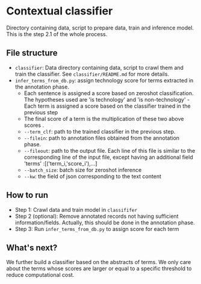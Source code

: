 
  

# Contextual classifier 
Directory containing data, script to prepare data, train and inference model. This is the step 2.1 of the whole process.

## File structure

-  `classifier`: Data directory containing data, script to crawl them and train the classifier. See `classifier/README.md` for more details.
- `infer_terms_from_db.py`: assign technology score for terms extracted in the annotation phase. 
	- Each sentence is assigned a score based on zeroshot classification. The hypotheses used are 'is technology' and 'is non-technology'	- Each term is assigned a score based on the classifier trained in the previous step
	- The final score of a term is the multiplication of these two above scores .
	- `--term_clf`: path to the trained classifier in the previous step.
	- `--filein`: path to annotation files obtained from the annotation phase.
	- `--fileout`: path to the output file. Each line of this file is similar to the corresponding line of the input file, except having an additional field 'terms' :[('term_i,'score_i'),...]
	- `--batch_size`: batch size for zeroshot inference
	- `--kw`: the field of json corresponding to the text content
## How to run
- Step 1: Crawl data and train model in `classififer`
- Step 2 (optional): Remove annotated records not having sufficient information/fields. Actually, this should be done in the annotation phase.
- Step 3: Run `infer_terms_from_db.py` to assign score for each term

## What's next?

We further build a classifier based on the abstracts of terms. We only care about the terms whose scores are larger or equal to a specific threshold to reduce computational cost.
